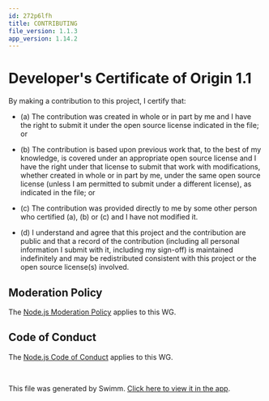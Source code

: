 ```yaml
---
id: 272p6lfh
title: CONTRIBUTING
file_version: 1.1.3
app_version: 1.14.2
---
```


# Developer's Certificate of Origin 1.1

By making a contribution to this project, I certify that:

*   (a) The contribution was created in whole or in part by me and I have the right to submit it under the open source license indicated in the file; or

*   (b) The contribution is based upon previous work that, to the best of my knowledge, is covered under an appropriate open source license and I have the right under that license to submit that work with modifications, whether created in whole or in part by me, under the same open source license (unless I am permitted to submit under a different license), as indicated in the file; or

*   (c) The contribution was provided directly to me by some other person who certified (a), (b) or (c) and I have not modified it.

*   (d) I understand and agree that this project and the contribution are public and that a record of the contribution (including all personal information I submit with it, including my sign-off) is maintained indefinitely and may be redistributed consistent with this project or the open source license(s) involved.

## Moderation Policy

The [Node.js Moderation Policy](https://github.com/nodejs/TSC/blob/master/Moderation-Policy.md) applies to this WG.

## Code of Conduct

The [Node.js Code of Conduct](https://github.com/nodejs/node/blob/master/CODE_OF_CONDUCT.md) applies to this WG.

<br/>

This file was generated by Swimm. [Click here to view it in the app](https://app.swimm.io/repos/Z2l0aHViJTNBJTNBYmxvZyUzQSUzQXdlbmZlbmd3YW5n/docs/272p6lfh).

